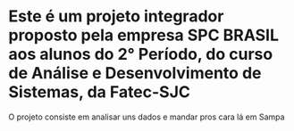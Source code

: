 # Este é um projeto integrador proposto pela empresa SPC BRASIL aos alunos do 2° Período, do curso de Análise e Desenvolvimento de Sistemas, da Fatec-SJC

O projeto consiste em analisar uns dados e mandar pros cara lá em Sampa
